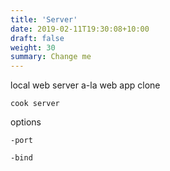```yaml
---
title: 'Server'
date: 2019-02-11T19:30:08+10:00
draft: false
weight: 30
summary: Change me
---
```




local web server a-la web app clone

```
cook server
```

options

`-port`

`-bind`

